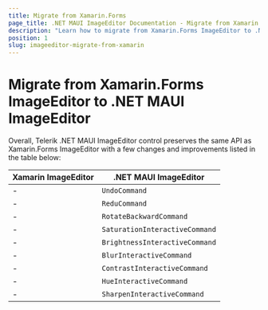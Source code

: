 ```yaml
---
title: Migrate from Xamarin.Forms
page_title: .NET MAUI ImageEditor Documentation - Migrate from Xamarin
description: "Learn how to migrate from Xamarin.Forms ImageEditor to .NET MAUI ImageEditor control."
position: 1
slug: imageeditor-migrate-from-xamarin
---
```


# Migrate from Xamarin.Forms ImageEditor to .NET MAUI ImageEditor

Overall, Telerik .NET MAUI ImageEditor control preserves the same API as Xamarin.Forms ImageEditor with a few changes and improvements listed in the table below:

| Xamarin ImageEditor | .NET MAUI ImageEditor |
| ------------- | --------------- |
| - | `UndoCommand` |
| - | `ReduCommand` |
| - | `RotateBackwardCommand` |
| - | `SaturationInteractiveCommand` |
| - | `BrightnessInteractiveCommand` |
| - | `BlurInteractiveCommand` |
| - | `ContrastInteractiveCommand` |
| - | `HueInteractiveCommand` |
| - | `SharpenInteractiveCommand` |
